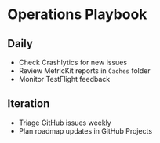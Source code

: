 # Operations Playbook

## Daily
- Check Crashlytics for new issues
- Review MetricKit reports in `Caches` folder
- Monitor TestFlight feedback

## Iteration
- Triage GitHub issues weekly
- Plan roadmap updates in GitHub Projects
